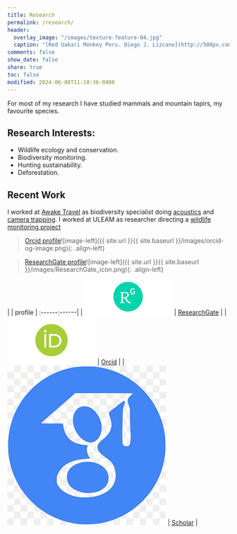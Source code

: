 ```yaml
---
title: Research
permalink: /research/
header:
  overlay_image: "/images/texture-feature-04.jpg"
  caption: "[Red Uakari Monkey Peru. Diego J. Lizcano](http://500px.com/dlizcano)"
comments: false
show_date: false
share: true
toc: false
modified: 2024-06-08T11:10:36-0400
---
```

For most of my research I have studied mammals and mountain tapirs, my favourite species.

## Research Interests:

* Wildlife ecology and conservation.
* Biodiversity monitoring.
* Hunting sustainability.
* Deforestation.

## Recent Work
I worked at [Awake Travel](https://awakebio.awake.travel/) as biodiversity specialist doing [acoustics](https://awakebio.awake.travel/) and [camera trapping](https://app.wildlifeinsights.org/initiatives/2000134/Awake-CameraTrap). 
I worked at ULEAM as researcher directing a [wildlife monitoring project](https://faunamanabi.github.io/)


>  [Orcid profile](https://orcid.org/0000-0002-9648-0576)![image-left]({{ site.url }}{{ site.baseurl }}/images/orcid-og-image.png){: .align-left}


> [ResearchGate profile](https://www.researchgate.net/profile/Diego_Lizcano)![image-left]({{ site.url }}{{ site.baseurl }}/images/ResearchGate_icon.png){: .align-left}
  

|      |  profile    |
:------:------|
|  ![image](/images/ResearchGate_icon.png)    | [ResearchGate](https://www.researchgate.net/profile/Diego_Lizcano)    |
|   ![image](/images/orcid-og-image.png) |   [Orcid](https://orcid.org/0000-0002-9648-0576)    |
|   ![image](/images/GoogleScholar_ico.png)   |   [Scholar](https://scholar.google.com/citations?user=P6110SYAAAAJ&hl=en)   |